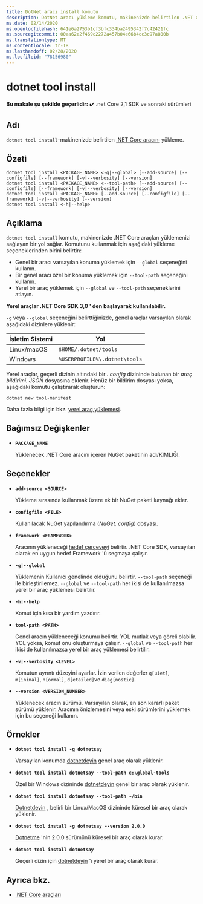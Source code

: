 ```yaml
---
title: DotNet aracı install komutu
description: DotNet aracı yükleme komutu, makinenizde belirtilen .NET Core aracını yükler.
ms.date: 02/14/2020
ms.openlocfilehash: 641e6a2753b1cf3bfc334ba2495342f7c42421fc
ms.sourcegitcommit: 00aa62e2f469c2272a457b04e66b4cc3c97a800b
ms.translationtype: MT
ms.contentlocale: tr-TR
ms.lasthandoff: 02/28/2020
ms.locfileid: "78156980"
---
```

# <a name="dotnet-tool-install"></a>dotnet tool install

**Bu makale şu şekilde geçerlidir:** ✔️ .net Core 2,1 SDK ve sonraki sürümleri

## <a name="name"></a>Adı

`dotnet tool install`-makinenizde belirtilen [.NET Core aracını](global-tools.md) yükleme.

## <a name="synopsis"></a>Özeti

```dotnetcli
dotnet tool install <PACKAGE_NAME> <-g|--global> [--add-source] [--configfile] [--framework] [-v|--verbosity] [--version]
dotnet tool install <PACKAGE_NAME> <--tool-path> [--add-source] [--configfile] [--framework] [-v|--verbosity] [--version]
dotnet tool install <PACKAGE_NAME> [--add-source] [--configfile] [--framework] [-v|--verbosity] [--version]
dotnet tool install <-h|--help>
```

## <a name="description"></a>Açıklama

`dotnet tool install` komutu, makinenizde .NET Core araçları yüklemenizi sağlayan bir yol sağlar. Komutunu kullanmak için aşağıdaki yükleme seçeneklerinden birini belirtin:

* Genel bir aracı varsayılan konuma yüklemek için `--global` seçeneğini kullanın.
* Bir genel aracı özel bir konuma yüklemek için `--tool-path` seçeneğini kullanın.
* Yerel bir araç yüklemek için `--global` ve `--tool-path` seçeneklerini atlayın.

**Yerel araçlar .NET Core SDK 3,0 ' den başlayarak kullanılabilir.**

`-g` veya `--global` seçeneğini belirttiğinizde, genel araçlar varsayılan olarak aşağıdaki dizinlere yüklenir:

| İşletim Sistemi          | Yol                          |
|-------------|-------------------------------|
| Linux/macOS | `$HOME/.dotnet/tools`         |
| Windows     | `%USERPROFILE%\.dotnet\tools` |

Yerel araçlar, geçerli dizinin altındaki bir *. config* dizininde bulunan bir *araç bildirimi. JSON* dosyasına eklenir. Henüz bir bildirim dosyası yoksa, aşağıdaki komutu çalıştırarak oluşturun:

```dotnetcli
dotnet new tool-manifest
```

Daha fazla bilgi için bkz. [yerel araç yüklemesi](global-tools.md#install-a-local-tool).

## <a name="arguments"></a>Bağımsız Değişkenler

- **`PACKAGE_NAME`**

  Yüklenecek .NET Core aracını içeren NuGet paketinin adı/KIMLIĞI.

## <a name="options"></a>Seçenekler

- **`add-source <SOURCE>`**

  Yükleme sırasında kullanmak üzere ek bir NuGet paketi kaynağı ekler.

- **`configfile <FILE>`**

  Kullanılacak NuGet yapılandırma (*NuGet. config*) dosyası.

- **`framework <FRAMEWORK>`**

  Aracının yükleneceği [hedef çerçeveyi](../../standard/frameworks.md) belirtir. .NET Core SDK, varsayılan olarak en uygun hedef Framework 'ü seçmaya çalışır.

- **`-g|--global`**

  Yüklemenin Kullanıcı genelinde olduğunu belirtir. `--tool-path` seçeneği ile birleştirilemez. `--global` ve `--tool-path` her ikisi de kullanılmazsa yerel bir araç yüklemesi belirtilir.

- **`-h|--help`**

  Komut için kısa bir yardım yazdırır.

- **`tool-path <PATH>`**

  Genel aracın yükleneceği konumu belirtir. YOL mutlak veya göreli olabilir. YOL yoksa, komut onu oluşturmaya çalışır. `--global` ve `--tool-path` her ikisi de kullanılmazsa yerel bir araç yüklemesi belirtilir.

- **`-v|--verbosity <LEVEL>`**

  Komutun ayrıntı düzeyini ayarlar. İzin verilen değerler `q[uiet]`, `m[inimal]`, `n[ormal]`, `d[etailed]`ve `diag[nostic]`.

- **`--version <VERSION_NUMBER>`**

  Yüklenecek aracın sürümü. Varsayılan olarak, en son kararlı paket sürümü yüklenir. Aracının önizlemesini veya eski sürümlerini yüklemek için bu seçeneği kullanın.

## <a name="examples"></a>Örnekler

- **`dotnet tool install -g dotnetsay`**

  Varsayılan konumda [dotnetdeyin](https://www.nuget.org/packages/dotnetsay/) genel araç olarak yüklenir.

- **`dotnet tool install dotnetsay --tool-path c:\global-tools`**

  Özel bir Windows dizininde [dotnetdeyin](https://www.nuget.org/packages/dotnetsay/) genel bir araç olarak yüklenir.

- **`dotnet tool install dotnetsay --tool-path ~/bin`**

  [Dotnetdeyin](https://www.nuget.org/packages/dotnetsay/) , belirli bir Linux/MacOS dizininde küresel bir araç olarak yüklenir.

- **`dotnet tool install -g dotnetsay --version 2.0.0`**

  [Dotnetme](https://www.nuget.org/packages/dotnetsay/) 'nin 2.0.0 sürümünü küresel bir araç olarak kurar.

- **`dotnet tool install dotnetsay`**

  Geçerli dizin için [dotnetdeyin](https://www.nuget.org/packages/dotnetsay/) 'ı yerel bir araç olarak kurar.

## <a name="see-also"></a>Ayrıca bkz.

- [.NET Core araçları](global-tools.md)

